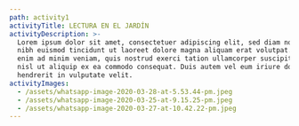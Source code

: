 ```yaml
---
path: activity1
activityTitle: LECTURA EN EL JARDÍN
activityDescription: >-
  Lorem ipsum dolor sit amet, consectetuer adipiscing elit, sed diam nonummy
  nibh euismod tincidunt ut laoreet dolore magna aliquam erat volutpat. Ut wisi
  enim ad minim veniam, quis nostrud exerci tation ullamcorper suscipit lobortis
  nisl ut aliquip ex ea commodo consequat. Duis autem vel eum iriure dolor in
  hendrerit in vulputate velit.
activityImages:
  - /assets/whatsapp-image-2020-03-28-at-5.53.44-pm.jpeg
  - /assets/whatsapp-image-2020-03-25-at-9.15.25-pm.jpeg
  - /assets/whatsapp-image-2020-03-27-at-10.42.22-pm.jpeg
---
```


